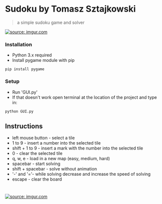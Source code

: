 # Sudoku by Tomasz Sztajkowski
> a simple sudoku game and solver

<a href="https://imgur.com/JP4TpR3"><img src="https://i.imgur.com/JP4TpR3.gif" title="source: imgur.com" /></a>

### Installation
- Python 3.x required
- Install pygame module with pip
```shell
pip install pygame
```

### Setup

- Run 'GUI.py'
- If that doesn't work open terminal at the location of the project and type in:
```shell
python GUI.py
```

## Instructions
- left mouse button - select a tile
- 1 to 9 - insert a number into the selected tile
- shift + 1 to 9 - insert a mark with the number into the selected tile
- 0 - clear the selected tile
- q, w, e - load in a new map (easy, medium, hard)
- spacebar - start solving
- shift + spacebar - solve without animation
- '-' and '='- while solving decrease and increase the speed of solving
- escape - clear the board
#
<a href="https://imgur.com/oDpyWtd"><img src="https://i.imgur.com/oDpyWtd.png" title="source: imgur.com" /></a>
